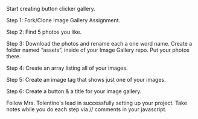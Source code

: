 
Start creating button clicker gallery.

Step 1: Fork/Clone Image Gallery Assignment.

Step 2: Find 5 photos you like.

Step 3: Download the photos and rename each a one word name. Create a folder named “assets”, inside of your Image Gallery repo. Put your photos there.

Step 4: Create an array listing all of your images.

Step 5: Create an image tag that shows just one of your images.

Step 6: Create a button & a title for your image gallery.

Follow Mrs. Tolentino's lead in successfully setting up your project. Take notes while you do each step via // comments in your javascript.